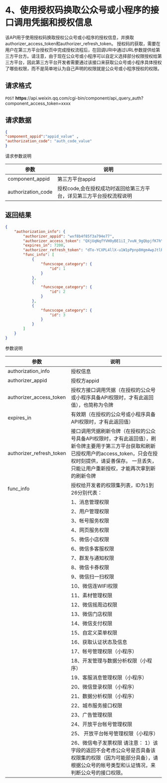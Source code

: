 # 4、使用授权码换取公众号或小程序的接口调用凭据和授权信息

该API用于使用授权码换取授权公众号或小程序的授权信息，并换取authorizer_access_token和authorizer_refresh_token。 授权码的获取，需要在用户在第三方平台授权页中完成授权流程后，在回调URI中通过URL参数提供给第三方平台方。请注意，由于现在公众号或小程序可以自定义选择部分权限授权给第三方平台，因此第三方平台开发者需要通过该接口来获取公众号或小程序具体授权了哪些权限，而不是简单地认为自己声明的权限就是公众号或小程序授权的权限。

## 请求格式

`POST` **https**://api.weixin.qq.com/cgi-bin/component/api_query_auth?component_access_token=xxxx

## 请求数据

```json
{
"component_appid":"appid_value" ,
"authorization_code": "auth_code_value"
}
```

请求参数说明

|参数	            |说明
|-|-|
|component_appid	|第三方平台appid
|authorization_code	|授权code,会在授权成功时返回给第三方平台，详见第三方平台授权流程说明

## 返回结果

```json
{
    "authorization_info": {
        "authorizer_appid": "wxf8b4f85f3a794e77",
        "authorizer_access_token": "QXjUqNqfYVH0yBE1iI_7vuN_9gQbpjfK7hYwJ3P7xOa88a89-Aga5x1NMYJyB8G2yKt1KCl0nPC3W9GJzw0Zzq_dBxc8pxIGUNi_bFes0qM",
        "expires_in": 7200,
        "authorizer_refresh_token": "dTo-YCXPL4llX-u1W1pPpnp8Hgm4wpJtlR6iV0doKdY",
        "func_info": [
            {
                "funcscope_category": {
                    "id": 1
                }
            },
            {
                "funcscope_category": {
                    "id": 2
                }
            },
            {
                "funcscope_category": {
                    "id": 3
                }
            }
        ]
    }
}
```

参数说明

|参数	                    |说明
|-|-|
|authorization_info	        |授权信息
|authorizer_appid	        |授权方appid
|authorizer_access_token	|授权方接口调用凭据（在授权的公众号或小程序具备API权限时，才有此返回值），也简称为令牌
|expires_in	                |有效期（在授权的公众号或小程序具备API权限时，才有此返回值）
|authorizer_refresh_token	|接口调用凭据刷新令牌（在授权的公众号具备API权限时，才有此返回值），刷新令牌主要用于第三方平台获取和刷新已授权用户的access_token，只会在授权时刻提供，请妥善保存。 一旦丢失，只能让用户重新授权，才能再次拿到新的刷新令牌
|func_info	                |授权给开发者的权限集列表，ID为1到26分别代表： 
||1、消息管理权限 
||2、用户管理权限 
||3、帐号服务权限 
||4、网页服务权限 
||5、微信小店权限 
||6、微信多客服权限 
||7、群发与通知权限 
||8、微信卡券权限 
||9、微信扫一扫权限 
||10、微信连WIFI权限 
||11、素材管理权限 
||12、微信摇周边权限 
||13、微信门店权限 
||14、微信支付权限 
||15、自定义菜单权限 
||16、获取认证状态及信息 
||17、帐号管理权限（小程序） 
||18、开发管理与数据分析权限（小程序） 
||19、客服消息管理权限（小程序） 
||20、微信登录权限（小程序） 
||21、数据分析权限（小程序） 
||22、城市服务接口权限 
||23、广告管理权限 
||24、开放平台帐号管理权限 
||25、 开放平台帐号管理权限（小程序） 
||26、微信电子发票权限 请注意： 1）该字段的返回不会考虑公众号是否具备该权限集的权限（因为可能部分具备），请根据公众号的帐号类型和认证情况，来判断公众号的接口权限。

